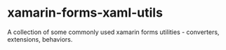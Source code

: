 # xamarin-forms-xaml-utils
A collection of some commonly used xamarin forms utilities - converters, extensions, behaviors.
